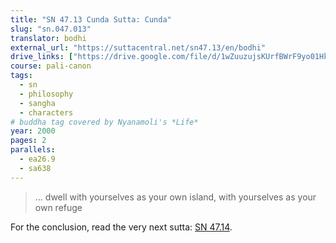 ```yaml
---
title: "SN 47.13 Cunda Sutta: Cunda"
slug: "sn.047.013"
translator: bodhi
external_url: "https://suttacentral.net/sn47.13/en/bodhi"
drive_links: ["https://drive.google.com/file/d/1wZuuzujsKUrfBWrF9yo01Hkz4xGRIZYt/view?usp=drivesdk"]
course: pali-canon
tags:
  - sn
  - philosophy
  - sangha
  - characters
# buddha tag covered by Nyanamoli's *Life*
year: 2000
pages: 2
parallels:
  - ea26.9
  - sa638
---
```


> … dwell with yourselves as your own island, with yourselves as your own refuge

For the conclusion, read the very next sutta: [SN 47.14](/content/canon/sn47.14).
